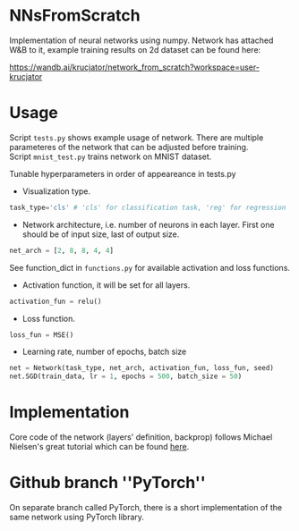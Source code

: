 # NNsFromScratch

Implementation of neural networks using numpy. Network has attached W&B to it, example training results on 2d dataset can be found here:

https://wandb.ai/krucjator/network_from_scratch?workspace=user-krucjator

# Usage

Script `tests.py` shows example usage of network. There are multiple parameteres of the network that can be adjusted before training. \
Script `mnist_test.py` trains network on MNIST dataset.

Tunable hyperparameters in order of appeareance in tests.py

- Visualization type.
```python
task_type='cls' # 'cls' for classification task, 'reg' for regression
```
- Network architecture, i.e. number of neurons in each layer. First one should be of input size, last of output size.
```python
net_arch = [2, 8, 8, 4, 4]
```
See function_dict in `functions.py` for available activation and loss functions.
- Activation function, it will be set for all layers.
```python
activation_fun = relu()
```
- Loss function.
```python
loss_fun = MSE()
```

- Learning rate, number of epochs, batch size
```python
net = Network(task_type, net_arch, activation_fun, loss_fun, seed)
net.SGD(train_data, lr = 1, epochs = 500, batch_size = 50)
```

# Implementation

Core code of the network (layers' definition, backprop) follows Michael Nielsen's great tutorial which can be found [here](http://neuralnetworksanddeeplearning.com/).

# Github branch ''PyTorch''

On separate branch called PyTorch, there is a short implementation of the same network using PyTorch library.
